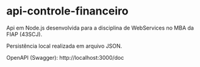 # api-controle-financeiro
Api em Node.js desenvolvida para a disciplina de WebServices no MBA da FIAP (43SCJ).

Persistência local realizada em arquivo JSON.

OpenAPI (Swagger): http://localhost:3000/doc